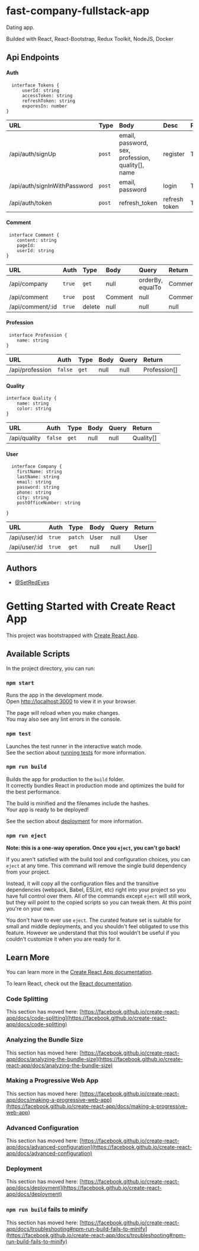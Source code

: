 # fast-company-fullstack-app
Dating app.

Builded with React, React-Bootstrap, Redux Toolkit, NodeJS, Docker  


## Api Endpoints

#### Auth

```
  interface Tokens {
	  userId: string
	  accessToken: string
	  refreshToken: string
	  exporesIn: number
}
```

| URL                              | Type      | Body                                                                  |Desc               |Return
| :--------                         | :-------  | :-------------------------                                           | :--------------- | :--------------- |
| /api/auth/signUp                  | `post`    | email, password, sex, profession, quality[], name                    | register           |Tokens
| /api/auth/signInWithPassword     | `post`    | email, password                                                       |     login          |Tokens
| /api/auth/token                   | `post`    | refresh_token                                                        |     refresh token  |Tokens

#### Comment

```
 interface Comment {
	content: string
	pageId: 
	userId: string
}
```

| URL                   | Auth      | Type                 |Body                  | Query             | Return    |
| :--------             | :-------  | :--------------------|:---------------------|:------------------|:--------  |
| /api/company          | `true`   | `get`                 |        null          |  orderBy, equalTo |  Comment[]|
| /api/comment          |  `true`   | post                 |      Comment         |      null         |  Comment  |
| /api/comment/:id      |  `true`   |   delete             |        null          |       null        |   null    |

#### Profession

```
 interface Profession {
	name: string
}
```

| URL                   | Auth   | Type |Body    | 	Query | Return             |
| :--------             | :------|:-----|:-------|:-------|:-------------------|
| /api/profession        | `false`| `get`| null   | null   | Profession[]       |

#### Quality

```
interface Quality {
	name: string
	color: string
}
```

| URL                   | Auth   | Type |Body    | 	Query | Return             |
| :--------             | :------|:-----|:-------|:-------|:-------------------|
| /api/quality         | `false`| `get`| null   | null   |Quality[]       |


#### User

```
  interface Company {
 	firstName: string
	lastName: string
	email: string
	password: string
	phone: string
	city: string
	postOfficeNumber: string
	
}
```

| URL                   | Auth      | Type            | Body               |        Query  |Return          |
| :--------             | :-------  | :-------------- |:-------------------|:--------------|:-------------- |
| /api/user/:id        | `true`     | `patch`         |  User              |       null        |	User|
| /api/user/:id             | `true`| `get`           |  null             |         null      |		User[]|

## Authors

- [@SetRedEyes](https://www.github.com/SetRedEyes)


# Getting Started with Create React App

This project was bootstrapped with [Create React App](https://github.com/facebook/create-react-app).

## Available Scripts

In the project directory, you can run:

### `npm start`

Runs the app in the development mode.\
Open [http://localhost:3000](http://localhost:3000) to view it in your browser.

The page will reload when you make changes.\
You may also see any lint errors in the console.

### `npm test`

Launches the test runner in the interactive watch mode.\
See the section about [running tests](https://facebook.github.io/create-react-app/docs/running-tests) for more information.

### `npm run build`

Builds the app for production to the `build` folder.\
It correctly bundles React in production mode and optimizes the build for the best performance.

The build is minified and the filenames include the hashes.\
Your app is ready to be deployed!

See the section about [deployment](https://facebook.github.io/create-react-app/docs/deployment) for more information.

### `npm run eject`

**Note: this is a one-way operation. Once you `eject`, you can't go back!**

If you aren't satisfied with the build tool and configuration choices, you can `eject` at any time. This command will remove the single build dependency from your project.

Instead, it will copy all the configuration files and the transitive dependencies (webpack, Babel, ESLint, etc) right into your project so you have full control over them. All of the commands except `eject` will still work, but they will point to the copied scripts so you can tweak them. At this point you're on your own.

You don't have to ever use `eject`. The curated feature set is suitable for small and middle deployments, and you shouldn't feel obligated to use this feature. However we understand that this tool wouldn't be useful if you couldn't customize it when you are ready for it.

## Learn More

You can learn more in the [Create React App documentation](https://facebook.github.io/create-react-app/docs/getting-started).

To learn React, check out the [React documentation](https://reactjs.org/).

### Code Splitting

This section has moved here: [https://facebook.github.io/create-react-app/docs/code-splitting](https://facebook.github.io/create-react-app/docs/code-splitting)

### Analyzing the Bundle Size

This section has moved here: [https://facebook.github.io/create-react-app/docs/analyzing-the-bundle-size](https://facebook.github.io/create-react-app/docs/analyzing-the-bundle-size)

### Making a Progressive Web App

This section has moved here: [https://facebook.github.io/create-react-app/docs/making-a-progressive-web-app](https://facebook.github.io/create-react-app/docs/making-a-progressive-web-app)

### Advanced Configuration

This section has moved here: [https://facebook.github.io/create-react-app/docs/advanced-configuration](https://facebook.github.io/create-react-app/docs/advanced-configuration)

### Deployment

This section has moved here: [https://facebook.github.io/create-react-app/docs/deployment](https://facebook.github.io/create-react-app/docs/deployment)

### `npm run build` fails to minify

This section has moved here: [https://facebook.github.io/create-react-app/docs/troubleshooting#npm-run-build-fails-to-minify](https://facebook.github.io/create-react-app/docs/troubleshooting#npm-run-build-fails-to-minify)
